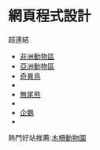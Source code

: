 # 網頁程式設計
超連結
<ul type="corcle">
  <li><a href="africa.html">非洲動物區</a></li>
  <li><a href="asia.html">亞洲動物區</a></li>
  <li><a href="Hot\kiwi.html">奇異鳥</a><li>
  <li><a href="Hot\koala.html">無尾熊</a><li>
  <li><a href="Hot\penguin.html">企鵝</a><li>
</ul>
熱門好站推薦:<a href="http://www.zoo.gov.tw/">木柵動物園</a>

